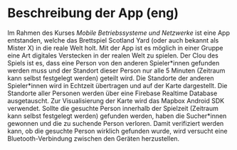 
# Beschreibung der App (eng)

Im Rahmen des Kurses *Mobile Betriebssysteme und Netzwerke* ist eine App
entstanden, welche das Brettspiel Scotland Yard (oder auch bekannt als
Mister X) in die reale Welt holt. Mit der App ist es möglich in einer
Gruppe eine Art digitales Verstecken in der realen Welt zu spielen. Der
Clou des Spiels ist es, dass eine Person von den anderen Spieler\*innen
gefunden werden muss und der Standort dieser Person nur alle 5 Minuten
(Zeitraum kann selbst festgelegt werden) geteilt wird. Die Standorte der
anderen Spieler\*innen wird in Echtzeit übertragen und auf der Karte
dargestellt. Die Standorte aller Personen werden über eine Firebase
Realtime Database ausgetauscht. Zur Visualisierung der Karte wird das
Mapbox Android SDK verwendet. Sollte die gesuchte Person innerhalb der
Spielzeit (Zeitraum kann selbst festgelegt werden) gefunden werden,
haben die Sucher\*innen gewonnen und die zu suchende Person verloren.
Damit verifiziert werden kann, ob die gesuchte Person wirklich gefunden
wurde, wird versucht eine Bluetooth-Verbindung zwischen den Geräten
herzustellen.